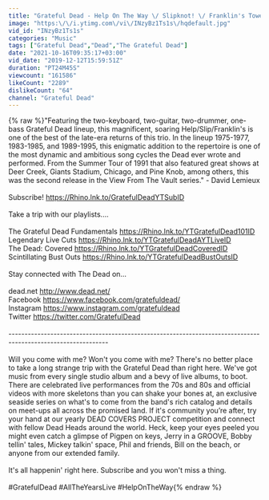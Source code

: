 ```yaml
---
title: "Grateful Dead - Help On The Way \/ Slipknot! \/ Franklin's Tower (Washington, DC 6\/14\/91)"
image: "https:\/\/i.ytimg.com\/vi\/INzyBz1Ts1s\/hqdefault.jpg"
vid_id: "INzyBz1Ts1s"
categories: "Music"
tags: ["Grateful Dead","Dead","The Grateful Dead"]
date: "2021-10-16T09:35:17+03:00"
vid_date: "2019-12-12T15:59:51Z"
duration: "PT24M45S"
viewcount: "161586"
likeCount: "2289"
dislikeCount: "64"
channel: "Grateful Dead"
---
```

{% raw %}&quot;Featuring the two-keyboard, two-guitar, two-drummer, one-bass Grateful Dead lineup, this magnificent, soaring Help/Slip/Franklin's is one of the best of the late-era returns of this trio. In the lineup 1975-1977, 1983-1985, and 1989-1995, this enigmatic addition to the repertoire is one of the most dynamic and ambitious song cycles the Dead ever wrote and performed. From the Summer Tour of 1991 that also featured great shows at Deer Creek, Giants Stadium, Chicago, and Pine Knob, among others, this was the second release in the View From The Vault series.&quot; - David Lemieux<br /><br />Subscribe! <a rel="nofollow" target="blank" href="https://Rhino.lnk.to/GratefulDeadYTSubID">https://Rhino.lnk.to/GratefulDeadYTSubID</a><br /><br />Take a trip with our playlists....<br /><br />The Grateful Dead Fundamentals <a rel="nofollow" target="blank" href="https://Rhino.lnk.to/YTGratefulDead101ID">https://Rhino.lnk.to/YTGratefulDead101ID</a><br />Legendary Live Cuts <a rel="nofollow" target="blank" href="https://Rhino.lnk.to/YTGratefulDeadAYTLiveID">https://Rhino.lnk.to/YTGratefulDeadAYTLiveID</a><br />The Dead: Covered <a rel="nofollow" target="blank" href="https://Rhino.lnk.to/YTGratefulDeadCoveredID">https://Rhino.lnk.to/YTGratefulDeadCoveredID</a><br />Scintillating Bust Outs <a rel="nofollow" target="blank" href="https://Rhino.lnk.to/YTGratefulDeadBustOutsID">https://Rhino.lnk.to/YTGratefulDeadBustOutsID</a><br /><br />Stay connected with The Dead on...<br /><br />dead.net <a rel="nofollow" target="blank" href="http://www.dead.net/">http://www.dead.net/</a><br />Facebook <a rel="nofollow" target="blank" href="https://www.facebook.com/gratefuldead/">https://www.facebook.com/gratefuldead/</a><br />Instagram <a rel="nofollow" target="blank" href="https://www.instagram.com/gratefuldead">https://www.instagram.com/gratefuldead</a><br />Twitter <a rel="nofollow" target="blank" href="https://twitter.com/GratefulDead">https://twitter.com/GratefulDead</a><br /><br />-------------------------------------------------------------------------------------------------------------<br /><br />Will you come with me? Won't you come with me? There's no better place to take a long strange trip with the Grateful Dead than right here. We've got music from every single studio album and a bevy of live albums, to boot. There are celebrated live performances from the 70s and 80s and official videos with more skeletons than you can shake your bones at, an exclusive seaside series on what's to come from the band's rich catalog and details on meet-ups all across the promised land. If it's community you’re after, try your hand at our yearly DEAD COVERS PROJECT competition and connect with fellow Dead Heads around the world. Heck, keep your eyes peeled you might even catch a glimpse of Pigpen on keys, Jerry in a GROOVE, Bobby tellin' tales, Mickey talkin' space, Phil and friends, Bill on the beach, or anyone from our extended family.<br /> <br />It's all happenin' right here. Subscribe and you won't miss a thing.<br /><br />#GratefulDead #AllTheYearsLive #HelpOnTheWay{% endraw %}

